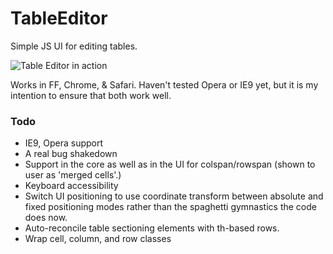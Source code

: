TableEditor
===========

Simple JS UI for editing tables.

![Table Editor in action](http://cgiffard.com/github/table-editor/table-editor.png)

Works in FF, Chrome, & Safari. Haven't tested Opera or IE9 yet, but it is my
intention to ensure that both work well.

### Todo

*	IE9, Opera support
*	A real bug shakedown
*	Support in the core as well as in the UI for colspan/rowspan
	(shown to user as 'merged cells'.)
*	Keyboard accessibility
*	Switch UI positioning to use coordinate transform between absolute and fixed
	positioning modes rather than the spaghetti gymnastics the code does now.
*	Auto-reconcile table sectioning elements with th-based rows.
*	Wrap cell, column, and row classes